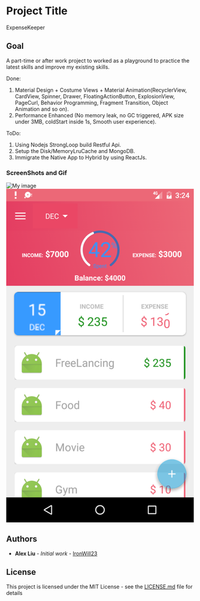 # Project Title

ExpenseKeeper

## Goal

A part-time or after work project to worked as a playground to practice the latest skills and improve my existing skills.

Done:
1) Material Design + Costume Views + Material Animation(RecyclerView, CardView, Spinner, Drawer, FloatingActionButton, ExplosionView, PageCurl, Behavior Programming, Fragment Transition, Object Animation and so on).
2) Performance Enhanced (No memory leak, no GC triggered, APK size under 3MB, coldStart inside 1s, Smooth user experience).

ToDo:
1) Using Nodejs StrongLoop build Restful Api.
2) Setup the Disk/MemoryLruCache and MongoDB.
3) Immigrate the Native App to Hybrid by using ReactJs.

### ScreenShots and Gif
![My image](https://github.com/IronWill23/Material_ExpenseKeeper/blob/master/preview/expenseKeeper.gif)
![My image](https://github.com/IronWill23/Material_ExpenseKeeper/blob/master/preview/expenseTracker.png)

## Authors

* **Alex Liu** - *Initial work* - [IronWill23](https://github.com/IronWill23)

## License

This project is licensed under the MIT License - see the [LICENSE.md](LICENSE.md) file for details


